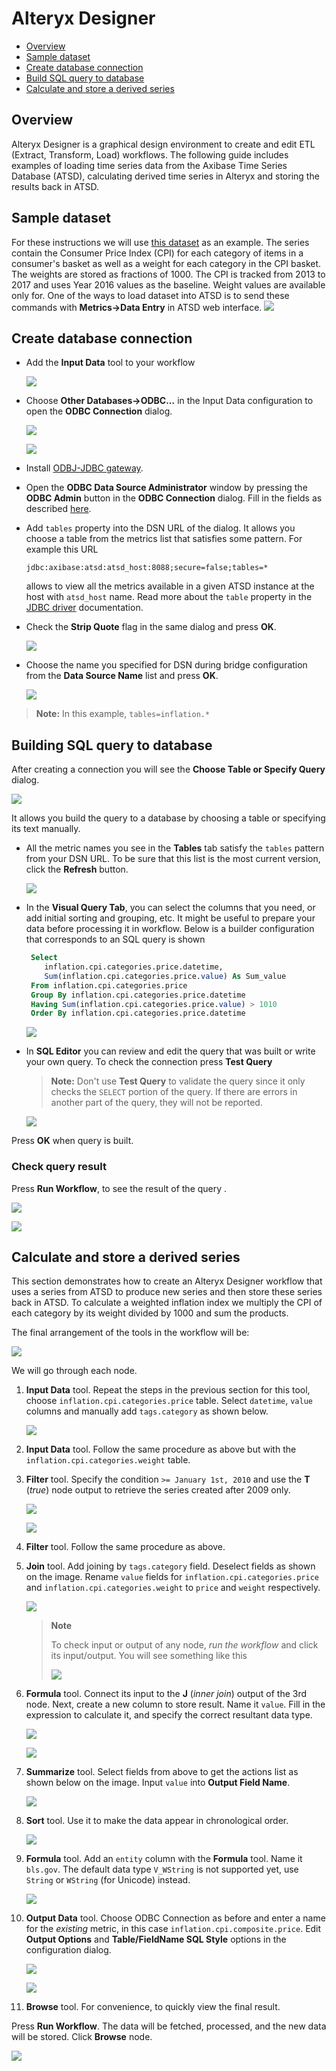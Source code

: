 # Alteryx Designer

- [Overview](#overview)
- [Sample dataset](#sample-dataset)
- [Create database connection](#create-database-connection)
- [Build SQL query to database](#build-sql-query-to-database)
- [Calculate and store a derived series](#calculate-and-store-derived-series)

## Overview

Alteryx Designer is a graphical design environment to create and edit ETL
(Extract, Transform, Load) workflows. The following guide includes examples of
loading time series data from the Axibase Time Series Database (ATSD),
calculating derived time series in Alteryx and storing the results back in ATSD.

## Sample dataset

For these instructions we will use [this dataset](resources/commands.txt)
as an example. The series contain the Consumer Price Index (CPI) for each category
of items in a consumer's basket as well as a weight for each category in the CPI
basket. The weights are stored as fractions of 1000. The CPI is tracked from 2013 to
2017 and uses Year 2016 values as the baseline. Weight values are available only for.
One of the ways to load dataset into ATSD is to send these commands with
**Metrics→Data Entry** in ATSD web interface.
![](images/metrics_entry.png)

## Create database connection

- Add the **Input Data** tool to your workflow

  ![](images/input_data.png)

- Choose **Other Databases→ODBC...** in the Input Data configuration to
  open the **ODBC Connection** dialog.

  ![](images/choose_odbc.png)

  ![](images/no_dsn.png)

- Install [ODBJ-JDBC gateway](../odbc/README.md).

- Open the **ODBC Data Source Administrator**
  window by pressing the **ODBC Admin** button in the **ODBC Connection** dialog.
  Fill in the fields as described
  [here](../odbc/README.md#configure-odbc-data-source).

- Add `tables` property into the DSN URL of the dialog. It allows you choose a
  table from the metrics list that satisfies some pattern. For example this URL
  ```text
  jdbc:axibase:atsd:atsd_host:8088;secure=false;tables=*
  ```
  allows to view all the metrics available in a given ATSD instance at the
  host with `atsd_host` name.
  Read more about the `table` property in the [JDBC driver](https://github.com/axibase/atsd-jdbc#jdbc-connection-properties-supported-by-driver) documentation.

- Check the **Strip Quote** flag in the same dialog and press **OK**.

  ![](images/odbc_quotes.png)

- Choose the name you specified for DSN during bridge configuration from the **Data
  Source Name** list and press **OK**.

  ![](images/dsn_list.png)

> **Note:**
> In this example, `tables=inflation.*`

## Building SQL query to database

After creating a connection you will see the **Choose Table or Specify Query** dialog.

![](images/choose_table.png)

It allows you build the query to a database by choosing a table or specifying
its text manually.

- All the metric names you see in the **Tables** tab satisfy the `tables` pattern from
  your DSN URL. To be sure that this list is the most current version, click
  the **Refresh** button.

  ![](images/metrics_list.png)

- In the **Visual Query Tab**, you can select the columns that you need, or add initial
  sorting and grouping, etc. It might be useful to prepare your
  data before processing it in workflow. Below is a builder configuration
  that corresponds to an SQL query is shown

  ```sql
   Select
      inflation.cpi.categories.price.datetime,
      Sum(inflation.cpi.categories.price.value) As Sum_value
   From inflation.cpi.categories.price
   Group By inflation.cpi.categories.price.datetime
   Having Sum(inflation.cpi.categories.price.value) > 1010
   Order By inflation.cpi.categories.price.datetime
  ```

  ![](images/visual_builder.png)

- In **SQL Editor** you can review and edit the query that was built or write
  your own query. To check the connection press **Test Query**

  > **Note:**
  > Don't use **Test Query** to validate the query since it only checks the `SELECT`
  > portion of the query. If there are errors in another part of the query, they will
  > not be reported.

  ![](images/sql_editor.png)

Press **OK** when query is built.

### Check query result

Press **Run Workflow**, to see the result of the query .

![](images/run_workflow.png)

![](images/results.png)

## Calculate and store a derived series

This section demonstrates how to create an Alteryx Designer workflow that uses a
series from ATSD to produce new series and then store these series back in ATSD.
To calculate a weighted inflation index we multiply the CPI of each category by
its weight divided by 1000 and sum the products.

The final arrangement of the tools in the workflow will be:

![](images/workflow.png)

We will go through each node.

1. **Input Data** tool.
   Repeat the steps in the previous section for this tool, choose
   `inflation.cpi.categories.price` table. Select `datetime`,
   `value` columns and manually add `tags.category` as shown below.

   ![](images/select_columns.png)

2. **Input Data** tool. Follow the same procedure as above but with the
   `inflation.cpi.categories.weight` table.

3. **Filter** tool. Specify the condition `>= January 1st, 2010`
   and use the **T** (_true_) node output to retrieve the series created after 2009 only.

   ![](images/filter.png)

   ![](images/true_output.png)

4. **Filter** tool. Follow the same procedure as above.

5. **Join** tool. Add joining by `tags.category` field. Deselect fields as shown
   on the image. Rename `value` fields for `inflation.cpi.categories.price` and
   `inflation.cpi.categories.weight` to `price` and `weight` respectively.

   ![](images/join.png)

   > **Note**
   >
   > To check input or output of any node, _run the workflow_ and click its
   > input/output. You will see something like this
   >
   > ![](images/join_output.png)

6. **Formula** tool. Connect its input to the **J** (_inner join_)
   output of the 3rd node. Next, create a new column to store result.
   Name it `value`. Fill in the expression to calculate it, and specify
   the correct resultant data type.

   ![](images/add_column.png)

   ![](images/formula.png)

7. **Summarize** tool. Select fields from above to get the actions list as shown
   below on the image. Input `value` into  **Output Field Name**.

   ![](images/summarize.png)

8. **Sort** tool. Use it to make the data appear in chronological order.

   ![](images/sort.png)

9. **Formula** tool. Add an `entity` column with the **Formula** tool. Name it
   `bls.gov`. The default data type `V_WString` is not supported yet,
   use `String` or `WString` (for Unicode) instead.

   ![](images/entity.png)

10. **Output Data** tool. Choose ODBC Connection as before and enter a name for
    the _existing_ metric, in this case `inflation.cpi.composite.price`.
    Edit **Output Options** and **Table/FieldName SQL Style** options in the
    configuration dialog.

    ![](images/metric_name.png)

    ![](images/output.png)

11. **Browse** tool. For convenience, to quickly view the final result.

Press **Run Workflow**.
The data will be fetched, processed, and the new data will be stored. Click
**Browse** node.

   ![](images/calc_results.png)
